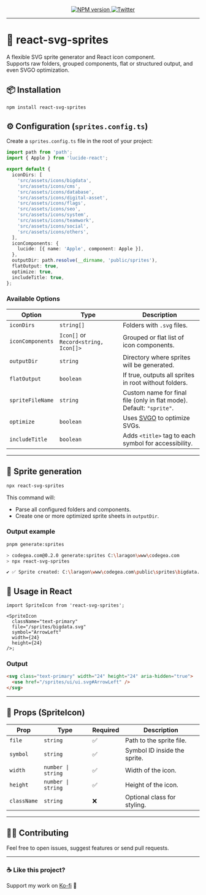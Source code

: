 <p align="center">
  <a href="https://www.npmjs.com/package/react-svg-sprites">
    <img src="https://img.shields.io/npm/v/react-svg-sprites?style=for-the-badge&color=0869B8" alt="NPM version">
  </a>
  <a href="https://x.com/dpintoec">
    <img src="https://img.shields.io/badge/Twitter-1DA1F2?style=for-the-badge&logo=twitter&logoColor=white&labelColor=007BCE" alt="Twitter">
  </a>
</p>

---

# 🧩 react-svg-sprites

A flexible SVG sprite generator and React icon component.  
Supports raw folders, grouped components, flat or structured output, and even SVGO optimization.

## 📦 Installation

```bash
npm install react-svg-sprites
```

## ⚙️ Configuration (`sprites.config.ts`)

Create a `sprites.config.ts` file in the root of your project:

```ts
import path from 'path';
import { Apple } from 'lucide-react';

export default {
  iconDirs: [
    'src/assets/icons/bigdata',
    'src/assets/icons/cms',
    'src/assets/icons/database',
    'src/assets/icons/digital-asset',
    'src/assets/icons/flags',
    'src/assets/icons/seo',
    'src/assets/icons/system',
    'src/assets/icons/teamwork',
    'src/assets/icons/social',
    'src/assets/icons/others',
  ],
  iconComponents: {
    lucide: [{ name: 'Apple', component: Apple }],
  },
  outputDir: path.resolve(__dirname, 'public/sprites'),
  flatOutput: true,
  optimize: true,
  includeTitle: true,
};
```

### Available Options

| Option           | Type                                 | Description                                                          |
| ---------------- | ------------------------------------ | -------------------------------------------------------------------- |
| `iconDirs`       | `string[]`                           | Folders with `.svg` files.                                           |
| `iconComponents` | `Icon[]` or `Record<string, Icon[]>` | Grouped or flat list of icon components.                             |
| `outputDir`      | `string`                             | Directory where sprites will be generated.                           |
| `flatOutput`     | `boolean`                            | If true, outputs all sprites in root without folders.                |
| `spriteFileName` | `string`                             | Custom name for final file (only in flat mode). Default: `"sprite"`. |
| `optimize`       | `boolean`                            | Uses [SVGO](https://github.com/svg/svgo) to optimize SVGs.           |
| `includeTitle`   | `boolean`                            | Adds `<title>` tag to each symbol for accessibility.                 |

---

## 🚀 Sprite generation

```bash
npx react-svg-sprites
```

This command will:

- Parse all configured folders and components.
- Create one or more optimized sprite sheets in `outputDir`.

### Output example

```bash
pnpm generate:sprites

> codegea.com@0.2.0 generate:sprites C:\laragon\www\codegea.com
> npx react-svg-sprites

✔ ✅ Sprite created: C:\laragon\www\codegea.com\public\sprites\bigdata.svg
```

## 🧱 Usage in React

```tsx
import SpriteIcon from 'react-svg-sprites';

<SpriteIcon
  className="text-primary"
  file="/sprites/bigdata.svg"
  symbol="ArrowLeft"
  width={24}
  height={24}
/>;
```

### Output

```html
<svg class="text-primary" width="24" height="24" aria-hidden="true">
  <use href="/sprites/ui/ui.svg#ArrowLeft" />
</svg>
```

---

## 🧾 Props (SpriteIcon)

| Prop        | Type               | Required | Description                  |
| ----------- | ------------------ | -------- | ---------------------------- |
| `file`      | `string`           | ✅       | Path to the sprite file.     |
| `symbol`    | `string`           | ✅       | Symbol ID inside the sprite. |
| `width`     | `number \| string` | ✅       | Width of the icon.           |
| `height`    | `number \| string` | ✅       | Height of the icon.          |
| `className` | `string`           | ❌       | Optional class for styling.  |

---

## 🧑‍💻 Contributing

Feel free to open issues, suggest features or send pull requests.

---

### ☕ Like this project?

Support my work on [Ko-fi](https://ko-fi.com/dpinto) 💙
